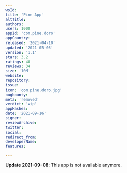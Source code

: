 ```yaml
---
wsId: 
title: 'Pine App'
altTitle: 
authors: 
users: 1000
appId: 'com.pine.doro'
appCountry: 
released: '2021-04-10'
updated: '2021-05-05'
version: '1.1'
stars: 3.2
ratings: 40
reviews: 34
size: '10M'
website: 
repository: 
issue: 
icon: 'com.pine.doro.jpg'
bugbounty: 
meta: 'removed'
verdict: 'wip'
appHashes: 
date: '2021-09-16'
signer: 
reviewArchive: 
twitter: 
social: 
redirect_from: 
developerName: 
features: 

---
```


**Update 2021-09-08**: This app is not available anymore.
